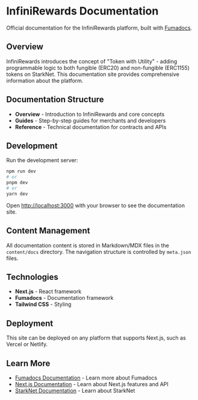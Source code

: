 # InfiniRewards Documentation

Official documentation for the InfiniRewards platform, built with [Fumadocs](https://fumadocs.vercel.app).

## Overview

InfiniRewards introduces the concept of "Token with Utility" - adding programmable logic to both fungible (ERC20) and non-fungible (ERC1155) tokens on StarkNet. This documentation site provides comprehensive information about the platform.

## Documentation Structure

- **Overview** - Introduction to InfiniRewards and core concepts
- **Guides** - Step-by-step guides for merchants and developers
- **Reference** - Technical documentation for contracts and APIs

## Development

Run the development server:

```bash
npm run dev
# or
pnpm dev
# or
yarn dev
```

Open [http://localhost:3000](http://localhost:3000) with your browser to see the documentation site.

## Content Management

All documentation content is stored in Markdown/MDX files in the `content/docs` directory. The navigation structure is controlled by `meta.json` files.

## Technologies

- **Next.js** - React framework
- **Fumadocs** - Documentation framework
- **Tailwind CSS** - Styling

## Deployment

This site can be deployed on any platform that supports Next.js, such as Vercel or Netlify.

## Learn More

- [Fumadocs Documentation](https://fumadocs.vercel.app) - Learn more about Fumadocs
- [Next.js Documentation](https://nextjs.org/docs) - Learn about Next.js features and API
- [StarkNet Documentation](https://docs.starknet.io/) - Learn about StarkNet
